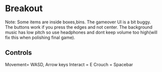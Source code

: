 # Breakout

Note: Some items are inside boxes,bins. The gameover UI is a bit buggy. The buttons work if you press the edges and not center. The background music has low pitch so use headphones and dont keep volume too high(will fix this when polishing final game).
 
## Controls
Movement= WASD, Arrow keys
Interact = E 
Crouch = Spacebar

